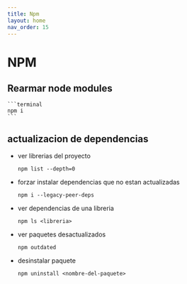 ```yaml
---
title: Npm
layout: home
nav_order: 15
---
```


# NPM

## Rearmar node modules

    ```terminal
    npm i
    ```


## actualizacion de dependencias

* ver librerias del proyecto

    ```terminal
    npm list --depth=0
    ```

* forzar instalar dependencias que no estan actualizadas

    ```terminal
    npm i --legacy-peer-deps
    ```

* ver dependencias de una libreria

    ```terminal
    npm ls <libreria>
    ```
* ver paquetes desactualizados

    ```terminal
    npm outdated
    ```

* desinstalar paquete

    ```terminal
    npm uninstall <nombre-del-paquete>
    ```

